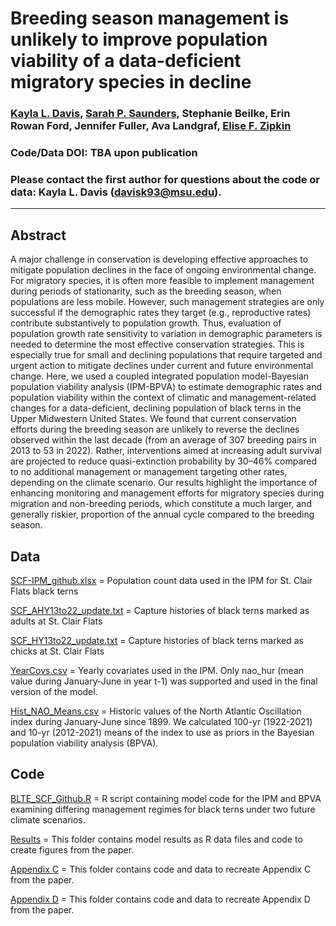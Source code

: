 # Breeding season management is unlikely to improve population viability of a data-deficient migratory species in decline

### [Kayla L. Davis](https://github.com/davisk93), [Sarah P. Saunders](https://github.com/saund123), Stephanie Beilke, Erin Rowan Ford, Jennifer Fuller, Ava Landgraf, [Elise F. Zipkin](https://zipkinlab.org/)

### 

### Code/Data DOI: TBA upon publication

### Please contact the first author for questions about the code or data: Kayla L. Davis (davisk93@msu.edu).
__________________________________________________________________________________________________________________
## Abstract
A major challenge in conservation is developing effective approaches to mitigate population declines in the face of ongoing environmental change. For migratory species, it is often more feasible to implement management during periods of stationarity, such as the breeding season, when populations are less mobile. However, such management strategies are only successful if the demographic rates they target (e.g., reproductive rates) contribute substantively to population growth. Thus, evaluation of population growth rate sensitivity to variation in demographic parameters is needed to determine the most effective conservation strategies. This is especially true for small and declining populations that require targeted and urgent action to mitigate declines under current and future environmental change. Here, we used a coupled integrated population model-Bayesian population viability analysis (IPM-BPVA) to estimate demographic rates and population viability within the context of climatic and management-related changes for a data-deficient, declining population of black terns in the Upper Midwestern United States. We found that current conservation efforts during the breeding season are unlikely to reverse the declines observed within the last decade (from an average of 307 breeding pairs in 2013 to 53 in 2022). Rather, interventions aimed at increasing adult survival are projected to reduce quasi-extinction probability by 30–46% compared to no additional management or management targeting other rates, depending on the climate scenario.  Our results highlight the importance of enhancing monitoring and management efforts for migratory species during migration and non-breeding periods, which constitute a much larger, and generally riskier, proportion of the annual cycle compared to the breeding season. 

## Data
[SCF-IPM_github.xlsx](https://github.com/davisk93/Davis-et-al_BLTE-IPM-BPVA/blob/main/SCF-IPM_github.xlsx) = Population count data used in the IPM for St. Clair Flats black terns 

[SCF_AHY13to22_update.txt](https://github.com/davisk93/Davis-et-al_BLTE-IPM-BPVA/blob/main/SCF_AHY13to22_update.txt) = Capture histories of black terns marked as adults at St. Clair Flats

[SCF_HY13to22_update.txt](https://github.com/davisk93/Davis-et-al_BLTE-IPM-BPVA/blob/main/SCF_HY13to22_update.txt) = Capture histories of black terns marked as chicks at St. Clair Flats

[YearCovs.csv](https://github.com/davisk93/Davis-et-al_BLTE-IPM-BPVA/blob/main/YearCovs.csv) = Yearly covariates used in the IPM. Only nao_hur (mean value during January-June in year t-1) was supported and used in the final version of the model.

[Hist_NAO_Means.csv](https://github.com/davisk93/Davis-et-al_BLTE-IPM-BPVA/blob/main/Hist_NAO_Means.csv) = Historic values of the North Atlantic Oscillation index during January-June since 1899. We calculated 100-yr (1922-2021) and 10-yr (2012-2021) means of the index to use as priors in the Bayesian population viability analysis (BPVA).

## Code
[BLTE_SCF_Github.R](https://github.com/davisk93/Davis-et-al_BLTE-IPM-BPVA/blob/main/BLTE_SCF_Github.R) = R script containing model code for the IPM and BPVA examining differing management regimes for black terns under two future climate scenarios. 

[Results](https://github.com/davisk93/Davis-et-al_BLTE-IPM-BPVA/tree/main/Results) = This folder contains model results as R data files and code to create figures from the paper. 

[Appendix C](https://github.com/davisk93/Davis-et-al_BLTE-IPM-BPVA/tree/main/Appendix%20C) = This folder contains code and data to recreate Appendix C from the paper.

[Appendix D](https://github.com/davisk93/Davis-et-al_BLTE-IPM-BPVA/tree/main/Appendix%20D) = This folder contains code and data to recreate Appendix D from the paper.



